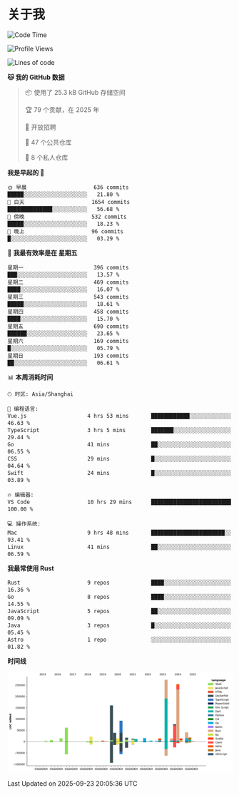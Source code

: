# 关于我

<!--START_SECTION:waka-->
![Code Time](http://img.shields.io/badge/Code%20Time-4%2C123%20hrs%2051%20mins-blue)

![Profile Views](http://img.shields.io/badge/%E4%B8%AA%E4%BA%BA%E8%B5%84%E6%96%99%E8%A7%82%E7%9C%8B%E6%AC%A1%E6%95%B0-0-blue)

![Lines of code](https://img.shields.io/badge/%E4%BB%8E%E3%80%8CHello%20World%E3%80%8D%E8%B5%B7%E6%88%91%E5%B7%B2%E7%BB%8F%E5%86%99%E4%BA%86-1.2%20million%20%E8%A1%8C%E4%BB%A3%E7%A0%81-blue)

**🐱 我的 GitHub 数据** 

> 📦  使用了 25.3 kB GitHub 存储空间 
 > 
> 🏆 79 个贡献，在 2025 年
 > 
> 💼 开放招聘
 > 
> 📜 47 个公共仓库 
 > 
> 🔑 8 个私人仓库 
 > 
**我是早起的 🐤** 

```text
🌞 早晨                     636 commits         █████░░░░░░░░░░░░░░░░░░░░   21.80 % 
🌆 白天                     1654 commits        ██████████████░░░░░░░░░░░   56.68 % 
🌃 傍晚                     532 commits         █████░░░░░░░░░░░░░░░░░░░░   18.23 % 
🌙 晚上                     96 commits          █░░░░░░░░░░░░░░░░░░░░░░░░   03.29 % 
```
📅 **我最有效率是在 星期五** 

```text
星期一                      396 commits         ███░░░░░░░░░░░░░░░░░░░░░░   13.57 % 
星期二                      469 commits         ████░░░░░░░░░░░░░░░░░░░░░   16.07 % 
星期三                      543 commits         █████░░░░░░░░░░░░░░░░░░░░   18.61 % 
星期四                      458 commits         ████░░░░░░░░░░░░░░░░░░░░░   15.70 % 
星期五                      690 commits         ██████░░░░░░░░░░░░░░░░░░░   23.65 % 
星期六                      169 commits         █░░░░░░░░░░░░░░░░░░░░░░░░   05.79 % 
星期日                      193 commits         ██░░░░░░░░░░░░░░░░░░░░░░░   06.61 % 
```


📊 **本周消耗时间** 

```text
🕑︎ 时区: Asia/Shanghai

💬 编程语言: 
Vue.js                   4 hrs 53 mins       ████████████░░░░░░░░░░░░░   46.63 % 
TypeScript               3 hrs 5 mins        ███████░░░░░░░░░░░░░░░░░░   29.44 % 
Go                       41 mins             ██░░░░░░░░░░░░░░░░░░░░░░░   06.55 % 
CSS                      29 mins             █░░░░░░░░░░░░░░░░░░░░░░░░   04.64 % 
Swift                    24 mins             █░░░░░░░░░░░░░░░░░░░░░░░░   03.89 % 

🔥 编辑器: 
VS Code                  10 hrs 29 mins      █████████████████████████   100.00 % 

💻 操作系统: 
Mac                      9 hrs 48 mins       ███████████████████████░░   93.41 % 
Linux                    41 mins             ██░░░░░░░░░░░░░░░░░░░░░░░   06.59 % 
```

**我最常使用 Rust** 

```text
Rust                     9 repos             ████░░░░░░░░░░░░░░░░░░░░░   16.36 % 
Go                       8 repos             ████░░░░░░░░░░░░░░░░░░░░░   14.55 % 
JavaScript               5 repos             ██░░░░░░░░░░░░░░░░░░░░░░░   09.09 % 
Java                     3 repos             █░░░░░░░░░░░░░░░░░░░░░░░░   05.45 % 
Astro                    1 repo              ░░░░░░░░░░░░░░░░░░░░░░░░░   01.82 % 
```



**时间线**

![Lines of Code chart](https://raw.githubusercontent.com/catusax/catusax/master/assets/bar_graph.png)


 Last Updated on 2025-09-23 20:05:36 UTC
<!--END_SECTION:waka-->

